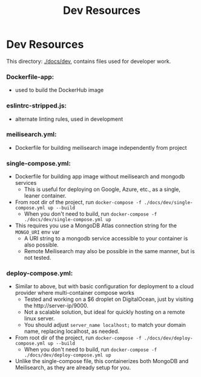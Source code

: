 ﻿---
title: Dev Resources
weight: 6
---
# Dev Resources
This directory: [./docs/dev](https://github.com/danny-avila/LibreChat/tree/main/docs/dev), contains files used for developer work.

### Dockerfile-app: 
- used to build the DockerHub image

### eslintrc-stripped.js:
- alternate linting rules, used in development

### meilisearch.yml: 
- Dockerfile for building meilisearch image independently from project

### single-compose.yml: 
- Dockerfile for building app image without meilisearch and mongodb services
  - This is useful for deploying on Google, Azure, etc., as a single, leaner container.
- From root dir of the project, run `docker-compose -f ./docs/dev/single-compose.yml up --build`
  - When you don't need to build, run `docker-compose -f ./docs/dev/single-compose.yml up`
- This requires you use a MongoDB Atlas connection string for the `MONGO_URI` env var
  - A URI string to a mongodb service accessible to your container is also possible.
  - Remote Meilisearch may also be possible in the same manner, but is not tested.

### deploy-compose.yml: 
- Similar to above, but with basic configuration for deployment to a cloud provider where multi-container compose works
  - Tested and working on a $6 droplet on DigitalOcean, just by visiting the http://server-ip/9000.
  - Not a scalable solution, but ideal for quickly hosting on a remote linux server.
  - You should adjust `server_name localhost;` to match your domain name, replacing localhost, as needed.
- From root dir of the project, run `docker-compose -f ./docs/dev/deploy-compose.yml up --build`
  - When you don't need to build, run `docker-compose -f ./docs/dev/deploy-compose.yml up`
- Unlike the single-compose file, this containerizes both MongoDB and Meilisearch, as they are already setup for you.